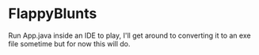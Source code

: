 # FlappyBlunts

Run App.java inside an IDE to play, I'll get around to converting it to an exe file sometime
but for now this will do. 
